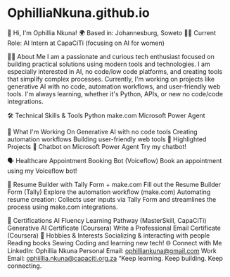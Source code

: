 # OphilliaNkuna.github.io
👋 Hi, I'm Ophillia Nkuna!
🌍 Based in: Johannesburg, Soweto
👩‍💻 Current Role: AI Intern at CapaCiTi (focusing on AI for women)

👩‍🎓 About Me
I am a passionate and curious tech enthusiast focused on building practical solutions using modern tools and technologies. I am especially interested in AI, no code/low code platforms, and creating tools that simplify complex processes.
Currently, I'm working on projects like generative AI with no code, automation workflows, and user-friendly web tools. I'm always learning, whether it's Python, APIs, or new no code/code integrations.

🛠️ Technical Skills & Tools
Python
make.com
Microsoft Power Agent

🚀 What I'm Working On
Generative AI with no code tools
Creating automation workflows
Building user-friendly web tools
🌟 Highlighted Projects
🤖 Chatbot on Microsoft Power Agent
Try my chatbot!

🗣️ Healthcare Appointment Booking Bot (Voiceflow)
Book an appointment using my Voiceflow bot!

📄 Resume Builder with Tally Form + make.com
Fill out the Resume Builder Form (Tally)
Explore the automation workflow (make.com)
Automating resume creation: Collects user inputs via Tally Form and streamlines the process using make.com integrations.

🏅 Certifications
AI Fluency Learning Pathway (MasterSkill, CapaCiTi)
Generative AI Certificate (Coursera)
Write a Professional Email Certificate (Coursera)
🧩 Hobbies & Interests
Socializing & interacting with people
Reading books
Sewing
Coding and learning new tech!
🌐 Connect with Me
LinkedIn: Ophillia Nkuna
Personal Email: ophilliankuna@gmail.com
Work Email: ophiillia.nkuna@capaciti.org.za
“Keep learning. Keep building. Keep connecting.
